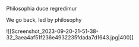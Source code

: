 Philosophia duce regredimur

We go back, led by philosophy

![[Screenshot_2023-09-20-21-51-38-32_3aea4af51f236e4932235fdada7d1643.jpg|400]]

